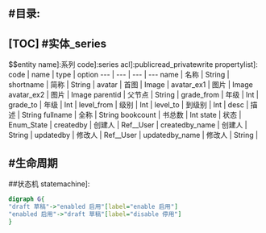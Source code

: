 #目录:
----
[TOC]
#实体_series
----
$$entity
name]:系列
code]:series
acl]:publicread_privatewrite
propertylist]:
code | name | type | option
--- | --- | --- | ---
name | 名称 | String |
shortname | 简称 | String |
avatar | 首图 | Image |
avatar_ex1 | 图片 | Image
avatar_ex2 | 图片 | Image
parentid | 父节点 | String |
grade_from | 年级 | Int |
grade_to | 年级 | Int |
level_from | 级别 | Int |
level_to | 到级别 | Int |
desc | 描述 | String
fullname | 全称 | String
bookcount | 书总数 | Int
state | 状态 | Enum_State |
createdby | 创建人 | Ref__User |
createdby_name | 创建人 | String |
updatedby | 修改人 | Ref__User |
updatedby_name | 修改人 | String | 

#生命周期
----
##状态机
statemachine]:
```dot
digraph G{
"draft 草稿"->"enabled 启用"[label="enable 启用"]
"enabled 启用"->"draft 草稿"[label="disable 停用"]
}
```
